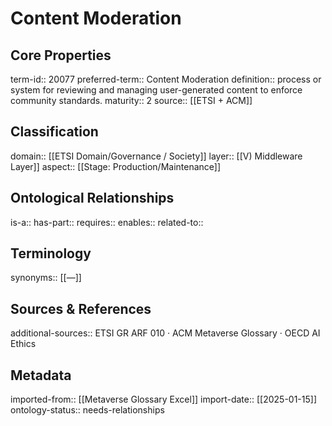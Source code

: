 # Content Moderation

## Core Properties
term-id:: 20077
preferred-term:: Content Moderation
definition:: process or system for reviewing and managing user-generated content to enforce community standards.
maturity:: 2
source:: [[ETSI + ACM]]

## Classification
domain:: [[ETSI Domain/Governance / Society]]
layer:: [[V) Middleware Layer]]
aspect:: [[Stage: Production/Maintenance]]

## Ontological Relationships
is-a:: 
has-part:: 
requires:: 
enables:: 
related-to:: 

## Terminology
synonyms:: [[—]]

## Sources & References
additional-sources:: ETSI GR ARF 010 · ACM Metaverse Glossary · OECD AI Ethics

## Metadata
imported-from:: [[Metaverse Glossary Excel]]
import-date:: [[2025-01-15]]
ontology-status:: needs-relationships